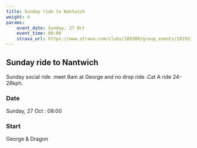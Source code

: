 ```yaml
---
title: Sunday ride to Nantwich
weight: 4
params:
    event_date: Sunday, 27 Oct
    event_time: 08:00
    strava_url: https://www.strava.com/clubs/189380/group_events/1819334
---
```


## Sunday ride to Nantwich 

Sunday social ride .meet 8am at George and  no drop ride .Cat A ride 24-28kph.

### Date

Sunday, 27 Oct : 08:00

### Start

George &amp; Dragon


